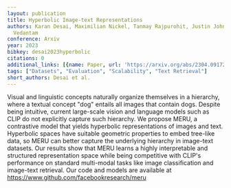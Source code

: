 ```yaml
---
layout: publication
title: Hyperbolic Image-text Representations
authors: Karan Desai, Maximilian Nickel, Tanmay Rajpurohit, Justin Johnson, Ramakrishna
  Vedantam
conference: Arxiv
year: 2023
bibkey: desai2023hyperbolic
citations: 0
additional_links: [{name: Paper, url: 'https://arxiv.org/abs/2304.09172'}]
tags: ["Datasets", "Evaluation", "Scalability", "Text Retrieval"]
short_authors: Desai et al.
---
```

Visual and linguistic concepts naturally organize themselves in a hierarchy,
where a textual concept "dog" entails all images that contain dogs. Despite
being intuitive, current large-scale vision and language models such as CLIP do
not explicitly capture such hierarchy. We propose MERU, a contrastive model
that yields hyperbolic representations of images and text. Hyperbolic spaces
have suitable geometric properties to embed tree-like data, so MERU can better
capture the underlying hierarchy in image-text datasets. Our results show that
MERU learns a highly interpretable and structured representation space while
being competitive with CLIP's performance on standard multi-modal tasks like
image classification and image-text retrieval. Our code and models are
available at https://www.github.com/facebookresearch/meru